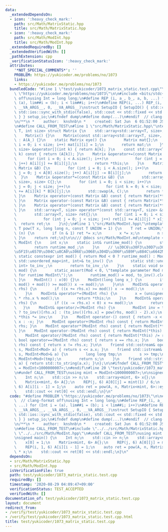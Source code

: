 ```yaml
---
data:
  _extendedDependsOn:
  - icon: ':heavy_check_mark:'
    path: src/Math/MatrixStatic.hpp
    title: src/Math/MatrixStatic.hpp
  - icon: ':heavy_check_mark:'
    path: src/Math/ModInt.hpp
    title: src/Math/ModInt.hpp
  _extendedRequiredBy: []
  _extendedVerifiedWith: []
  _pathExtension: cpp
  _verificationStatusIcon: ':heavy_check_mark:'
  attributes:
    '*NOT_SPECIAL_COMMENTS*': ''
    PROBLEM: https://yukicoder.me/problems/no/1073
    links:
    - https://yukicoder.me/problems/no/1073
  bundledCode: "#line 1 \"test/yukicoder/1073_matrix_static.test.cpp\"\n#define PROBLEM\
    \ \"https://yukicoder.me/problems/no/1073\"\n\n#include <bits/stdc++.h>  // clang-format\
    \ off\nusing Int = long long;\n#define REP_(i, a_, b_, a, b, ...) for (Int i =\
    \ (a), lim##i = (b); i < lim##i; i++)\n#define REP(i, ...) REP_(i, __VA_ARGS__,\
    \ __VA_ARGS__, 0, __VA_ARGS__)\nstruct SetupIO { SetupIO() { std::cin.tie(nullptr),\
    \ std::ios::sync_with_stdio(false), std::cout << std::fixed << std::setprecision(13);\
    \ } } setup_io;\n#ifndef dump\n#define dump(...)\n#endif  // clang-format on\n\
    \n/**\n *    author:  knshnb\n *    created: Sat Jun  6 01:52:00 JST 2020\n **/\n\
    \n#define CALL_FROM_TEST\n#line 1 \"src/Math/MatrixStatic.hpp\"\ntemplate <class\
    \ T, int size> struct Matrix {\n    std::array<std::array<T, size>, size> A;\n\
    \    Matrix() {}\n    Matrix(const std::array<std::array<T, size>, size> &A_)\
    \ : A(A_) {}\n    static Matrix eye() {\n        Matrix mat{};\n        for (int\
    \ i = 0; i < size; i++) mat[i][i] = 1;\n        return mat;\n    }\n    std::array<T,\
    \ size> &operator[](int k) { return A[k]; }\n    const std::array<T, size> &operator[](int\
    \ k) const { return (A[k]); }\n    Matrix &operator+=(const Matrix &B) {\n   \
    \     for (int i = 0; i < A.size(); i++)\n            for (int j = 0; j < A[0].size();\
    \ j++) A[i][j] += B[i][j];\n        return *this;\n    }\n    Matrix &operator-=(const\
    \ Matrix &B) {\n        for (int i = 0; i < A.size(); i++)\n            for (int\
    \ j = 0; j < A[0].size(); j++) A[i][j] -= B[i][j];\n        return *this;\n  \
    \  }\n    Matrix &operator*=(const Matrix &B) {\n        std::array<std::array<T,\
    \ size>, size> C{};\n        for (int i = 0; i < size; i++)\n            for (int\
    \ j = 0; j < size; j++)\n                for (int k = 0; k < size; k++) C[i][j]\
    \ += A[i][k] * B[k][j];\n        std::swap(A, C);\n        return *this;\n   \
    \ }\n    Matrix operator+(const Matrix &B) const { return Matrix(*this) += B;\
    \ }\n    Matrix operator-(const Matrix &B) const { return Matrix(*this) -= B;\
    \ }\n    Matrix operator*(const Matrix &B) const { return Matrix(*this) *= B;\
    \ }\n    std::array<T, size> operator*(const std::array<T, size> &x) const {\n\
    \        std::array<T, size> ret{};\n        for (int i = 0; i < size; i++)\n\
    \            for (int j = 0; j < size; j++) ret[i] += A[i][j] * x[j];\n      \
    \  return ret;\n    }\n};\n#line 1 \"src/Math/ModInt.hpp\"\ntemplate <class T>\
    \ T pow(T x, long long n, const T UNION = 1) {\n    T ret = UNION;\n    while\
    \ (n) {\n        if (n & 1) ret *= x;\n        x *= x;\n        n >>= 1;\n   \
    \ }\n    return ret;\n}\n\n/// @docs src/Math/ModInt.md\ntemplate <int Mod> struct\
    \ ModInt {\n    int x;\n    static int& runtime_mod() {\n        static int runtime_mod_;\n\
    \        return runtime_mod_;\n    }\n    // \u30C6\u30F3\u30D7\u30EC\u30FC\u30C8\
    \u5F15\u6570\u304C\u8CA0\u306E\u3068\u304D\u306F\u5B9F\u884C\u6642ModInt\n   \
    \ static constexpr int mod() { return Mod < 0 ? runtime_mod() : Mod; }\n    static\
    \ std::unordered_map<int, int>& to_inv() {\n        static std::unordered_map<int,\
    \ int> to_inv_;\n        return to_inv_;\n    }\n    static void set_runtime_mod(int\
    \ mod) {\n        static_assert(Mod < 0, \"template parameter Mod must be negative\
    \ for runtime ModInt\");\n        runtime_mod() = mod, to_inv().clear();\n   \
    \ }\n    ModInt() : x(0) {}\n    ModInt(long long x_) {\n        if ((x = x_ %\
    \ mod() + mod()) >= mod()) x -= mod();\n    }\n\n    ModInt& operator+=(ModInt\
    \ rhs) {\n        if ((x += rhs.x) >= mod()) x -= mod();\n        return *this;\n\
    \    }\n    ModInt& operator*=(ModInt rhs) {\n        x = (unsigned long long)x\
    \ * rhs.x % mod();\n        return *this;\n    }\n    ModInt& operator-=(ModInt\
    \ rhs) {\n        if ((x -= rhs.x) < 0) x += mod();\n        return *this;\n \
    \   }\n    ModInt& operator/=(ModInt rhs) {\n        ModInt inv = to_inv().count(rhs.x)\
    \ ? to_inv()[rhs.x] : (to_inv()[rhs.x] = pow(rhs, mod() - 2).x);\n        return\
    \ *this *= inv;\n    }\n    ModInt operator-() const { return -x < 0 ? mod() -\
    \ x : -x; }\n    ModInt operator+(ModInt rhs) const { return ModInt(*this) +=\
    \ rhs; }\n    ModInt operator*(ModInt rhs) const { return ModInt(*this) *= rhs;\
    \ }\n    ModInt operator-(ModInt rhs) const { return ModInt(*this) -= rhs; }\n\
    \    ModInt operator/(ModInt rhs) const { return ModInt(*this) /= rhs; }\n   \
    \ bool operator==(ModInt rhs) const { return x == rhs.x; }\n    bool operator!=(ModInt\
    \ rhs) const { return x != rhs.x; }\n\n    friend std::ostream& operator<<(std::ostream&\
    \ s, ModInt<Mod> a) { return s << a.x; }\n    friend std::istream& operator>>(std::istream&\
    \ s, ModInt<Mod>& a) {\n        long long tmp;\n        s >> tmp;\n        a =\
    \ ModInt<Mod>(tmp);\n        return s;\n    }\n    friend std::string to_string(ModInt<Mod>\
    \ a) { return std::to_string(a.x); }\n};\n\n#ifndef CALL_FROM_TEST\nusing mint\
    \ = ModInt<1000000007>;\n#endif\n#line 20 \"test/yukicoder/1073_matrix_static.test.cpp\"\
    \n#undef CALL_FROM_TEST\nusing mint = ModInt<1000000007>;\n\nsigned main() {\n\
    \    Int n;\n    std::cin >> n;\n    std::array<mint, 6> x{};\n    x[0] = 1;\n\
    \    Matrix<mint, 6> A{};\n    REP(j, 6) A[0][j] = mint(1) / 6;\n    REP(i, 1,\
    \ 6) A[i][i - 1] = 1;\n    auto ret = pow(A, n, Matrix<mint, 6>::eye()) * x;\n\
    \    std::cout << ret[0] << std::endl;\n}\n"
  code: "#define PROBLEM \"https://yukicoder.me/problems/no/1073\"\n\n#include <bits/stdc++.h>\
    \  // clang-format off\nusing Int = long long;\n#define REP_(i, a_, b_, a, b,\
    \ ...) for (Int i = (a), lim##i = (b); i < lim##i; i++)\n#define REP(i, ...) REP_(i,\
    \ __VA_ARGS__, __VA_ARGS__, 0, __VA_ARGS__)\nstruct SetupIO { SetupIO() { std::cin.tie(nullptr),\
    \ std::ios::sync_with_stdio(false), std::cout << std::fixed << std::setprecision(13);\
    \ } } setup_io;\n#ifndef dump\n#define dump(...)\n#endif  // clang-format on\n\
    \n/**\n *    author:  knshnb\n *    created: Sat Jun  6 01:52:00 JST 2020\n **/\n\
    \n#define CALL_FROM_TEST\n#include \"../../src/Math/MatrixStatic.hpp\"\n#include\
    \ \"../../src/Math/ModInt.hpp\"\n#undef CALL_FROM_TEST\nusing mint = ModInt<1000000007>;\n\
    \nsigned main() {\n    Int n;\n    std::cin >> n;\n    std::array<mint, 6> x{};\n\
    \    x[0] = 1;\n    Matrix<mint, 6> A{};\n    REP(j, 6) A[0][j] = mint(1) / 6;\n\
    \    REP(i, 1, 6) A[i][i - 1] = 1;\n    auto ret = pow(A, n, Matrix<mint, 6>::eye())\
    \ * x;\n    std::cout << ret[0] << std::endl;\n}\n"
  dependsOn:
  - src/Math/MatrixStatic.hpp
  - src/Math/ModInt.hpp
  isVerificationFile: true
  path: test/yukicoder/1073_matrix_static.test.cpp
  requiredBy: []
  timestamp: '2020-08-29 04:09:47+09:00'
  verificationStatus: TEST_ACCEPTED
  verifiedWith: []
documentation_of: test/yukicoder/1073_matrix_static.test.cpp
layout: document
redirect_from:
- /verify/test/yukicoder/1073_matrix_static.test.cpp
- /verify/test/yukicoder/1073_matrix_static.test.cpp.html
title: test/yukicoder/1073_matrix_static.test.cpp
---
```

